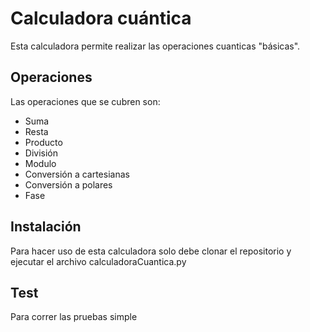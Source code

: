 
# Calculadora cuántica


 Esta calculadora permite realizar las operaciones cuanticas "básicas".

 ## Operaciones

 Las operaciones que se cubren son:
 - Suma
 - Resta
 - Producto
 - División
 - Modulo
 - Conversión a cartesianas
 - Conversión a polares
 - Fase

 ## Instalación
 Para hacer uso de esta calculadora solo debe clonar el repositorio y ejecutar el archivo calculadoraCuantica.py

 ## Test
 Para correr las pruebas simple